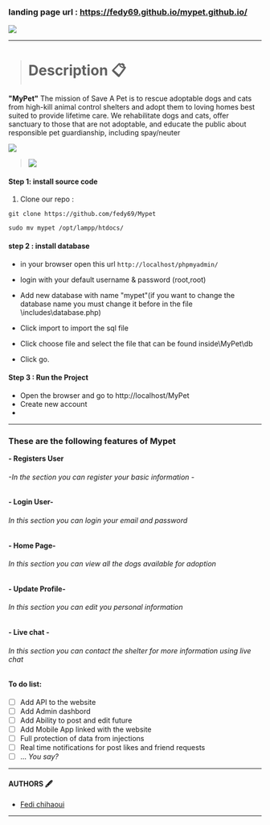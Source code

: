 ### landing page url : https://fedy69.github.io/mypet.github.io/
[![](https://i.ibb.co/h101xd1/logo-1.png)]()

------------



> # Description 📋 

**"MyPet"** The mission of Save A Pet is to rescue adoptable dogs and cats from high-kill animal control shelters and adopt them to loving homes best suited to provide lifetime care. We rehabilitate dogs and cats, offer sanctuary to those that are not adoptable, and educate the public about responsible pet guardianship, including spay/neuter









[![](https://i.ibb.co/h969g5W/screen-1.png)](https://phoenixnap.com/kb/wp-content/uploads/2021/04/download-xampp.png)

> [![](https://i.ibb.co/PczrHgS/screen-2.png)](https://phoenixnap.com/kb/wp-content/uploads/2021/04/manager-xampp-servers.png)

#### Step 1: install source code
1. Clone our repo :

`git clone https://github.com/fedy69/Mypet`

`sudo mv mypet /opt/lampp/htdocs/`

#### step 2 : install database 
 - in your browser open this url  `http://localhost/phpmyadmin/`

- login with your default username & password (root,root)

- Add new database with name "mypet"(if you want to change the database name you must change it before in the file \includes\database.php)

- Click import to import the sql file
- Click choose file and select the file that can be found inside\MyPet\db

- Click go.

#### Step 3 : Run the Project
- Open the browser and go to http://localhost/MyPet
- Create new account 
- 
---
### These are the following features of Mypet
**- Registers User**
###### -In the section you can register your basic information -
**- Login User-**
###### In this section you can login your email and password
**- Home Page-**
###### In this section you can view all the dogs available for adoption 
**- Update Profile-**
###### In this section you can edit you personal information
**- Live chat -**
###### In this section you can contact the shelter for more information using live chat

#### To do list:

* [ ] Add  API to the website 
* [ ] Add Admin dashbord 
* [ ] Add Ability to post and edit future
* [ ] Add Mobile App linked with the website 
* [ ] Full protection of data from injections
* [ ] Real time notifications for post likes and friend requests
* [ ] ... _You say?_

------------
#### AUTHORS 🖋
- <a href="https://www.github.com/fedy69" title="Fedi Chihaoui ">Fedi chihaoui </a>

------------
